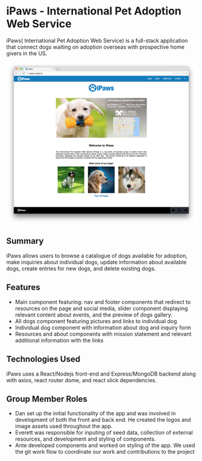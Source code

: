 # iPaws - International Pet Adoption Web Service

iPaws( International Pet Adoption Web Service) is a full-stack application that connect dogs waiting on adoption overseas with prospective home givers in the US.

![iPaws Preview Screenshot](https://github.com/danmcquade/ipaws-front-end/blob/master/preview.png)

## Summary

iPaws allows users to browse a catalogue of dogs available for adoption, make inquiries about individual dogs, update information about available dogs, create entries for new dogs, and delete existing dogs.

## Features
- Main component featuring: nav  and footer components that redirect to resources on the page and social media, slider component displaying relevant content about events, and the preview of dogs gallery.
- All dogs component featuring pictures and links to individual dog
- Individual dog component with information about dog and inquiry form
- Resources and about components with mission statement and relevant additional information with the links

## Technologies Used
iPaws uses a React/Nodejs front-end and Express/MongoDB backend along with axios, react router dome, and react slick dependencies.

## Group Member Roles
- Dan set up the initial functionality of the app and was involved in development of both the front and back end. He created the logos and image assets used throughout the app.
- Everett was responsible for inputing of seed data, collection of external resources, and development and styling of components.
- Ante developed components and worked on styling of the app. We used the git work flow to coordinate our work and contributions to the project
